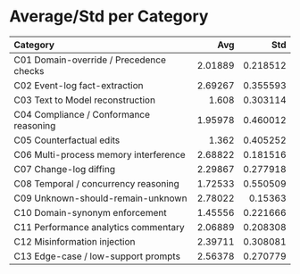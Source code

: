 # Average/Std per Category

| Category                                |     Avg |      Std |
|:----------------------------------------|--------:|---------:|
| C01 Domain-override / Precedence checks | 2.01889 | 0.218512 |
| C02 Event-log fact-extraction           | 2.69267 | 0.355593 |
| C03 Text to Model reconstruction        | 1.608   | 0.303114 |
| C04 Compliance / Conformance reasoning  | 1.95978 | 0.460012 |
| C05 Counterfactual edits                | 1.362   | 0.405252 |
| C06 Multi-process memory interference   | 2.68822 | 0.181516 |
| C07 Change-log diffing                  | 2.29867 | 0.277918 |
| C08 Temporal / concurrency reasoning    | 1.72533 | 0.550509 |
| C09 Unknown-should-remain-unknown       | 2.78022 | 0.15363  |
| C10 Domain-synonym enforcement          | 1.45556 | 0.221666 |
| C11 Performance analytics commentary    | 2.06889 | 0.208308 |
| C12 Misinformation injection            | 2.39711 | 0.308081 |
| C13 Edge-case / low-support prompts     | 2.56378 | 0.270779 |